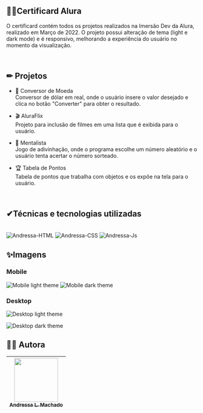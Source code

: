 ## 👩‍💻Certificard Alura

O certificard contém todos os projetos realizados na Imersão Dev da Alura, realizado em Março de 2022.
O projeto possui alteração de tema (light e dark mode) e é responsivo, melhorando a experiência do usuário no momento da visualização.

<br>

## ✏ Projetos

* 🔢 Conversor de Moeda
<br>Conversor de dólar em real, onde o usuário insere o valor desejado e clica no botão "Converter" para obter o resultado.
    
* 🎬 AluraFlix
<br>Projeto para inclusão de filmes em uma lista que é exibida para o usuário.
    
* 🔮 Mentalista
<br>Jogo de adivinhação, onde o programa escolhe um número aleatório e o usuário tenta acertar o número sorteado.
    
* 🏆 Tabela de Pontos
<br>Tabela de pontos que trabalha com objetos e os expôe na tela para o usuário.

<br>

## ✔Técnicas e tecnologias utilizadas
<div style="display: inline_block"><br>
  <img align="center" alt="Andressa-HTML" src="https://img.shields.io/badge/HTML5-E34F26?style=for-the-badge&logo=html5&logoColor=white">
  <img align="center" alt="Andressa-CSS" src="https://img.shields.io/badge/CSS3-1572B6?style=for-the-badge&logo=css3&logoColor=white">
  <img align="center" alt="Andressa-Js" src="https://img.shields.io/badge/JavaScript-F7DF1E?style=for-the-badge&logo=javascript&logoColor=black">
</div>

## ✨Imagens
### Mobile
![Mobile light theme](https://user-images.githubusercontent.com/31052821/182613882-e34ef700-51c1-4ac7-8cc9-e70df3012fdd.png)
![Mobile dark theme](https://user-images.githubusercontent.com/31052821/182613793-507dcbe5-aa59-4f02-a456-a5a59dabcc64.png)

### Desktop
![Desktop light theme](https://user-images.githubusercontent.com/31052821/182614116-ab0e5d70-ef02-4a58-8845-2374d39417af.png)

![Desktop dark theme](https://user-images.githubusercontent.com/31052821/182614178-332a77ac-19a8-4427-a642-ef935dc734bf.png)

## 👩‍💻 Autora

| [<img src="https://avatars.githubusercontent.com/u/31052821?v=4" width=115><br><sub>Andressa L. Machado</sub>](https://github.com/andressalmachado) |  
| :---: |

